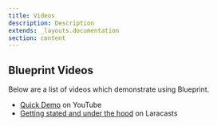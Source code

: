 ```yaml
---
title: Videos
description: Description
extends: _layouts.documentation
section: content
---
```

## Blueprint Videos
Below are a list of videos which demonstrate using Blueprint.

- [Quick Demo](https://www.youtube.com/watch?v=A_gUCwni_6c) on YouTube
- [Getting stated and under the hood](https://laracasts.com/series/guest-spotlight/episodes/9) on Laracasts
